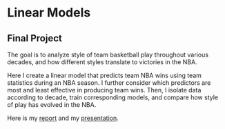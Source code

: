 # Linear Models
## Final Project

The goal is to analyze style of team basketball play throughout various decades, and how different styles translate to victories in the NBA.

Here I create a linear model that predicts team NBA wins using team statistics during an NBA season. I further consider which predictors are most and least effective in producing team wins. Then, I isolate data according to decade, train corresponding models, and compare how style of play has evolved in the NBA.

Here is my [report](https://github.com/louisnass/louisnass.github.io/blob/master/SportsAnalytics/Wins/Linear_Models_Paper.pdf) and my [presentation](https://github.com/louisnass/louisnass.github.io/blob/master/SportsAnalytics/Wins/Linear_Models_Presentation.pdf).
